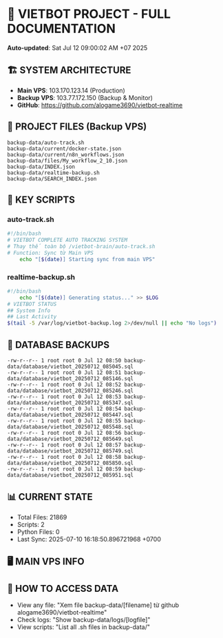 # 🤖 VIETBOT PROJECT - FULL DOCUMENTATION
**Auto-updated**: Sat Jul 12 09:00:02 AM +07 2025

## 🏗️ SYSTEM ARCHITECTURE
- **Main VPS**: 103.170.123.14 (Production)
- **Backup VPS**: 103.77.172.150 (Backup & Monitor)
- **GitHub**: https://github.com/alogame3690/vietbot-realtime

## 📁 PROJECT FILES (Backup VPS)
```
backup-data/auto-track.sh
backup-data/current/docker-state.json
backup-data/current/n8n_workflows.json
backup-data/files/My_workflow_2_10.json
backup-data/INDEX.json
backup-data/realtime-backup.sh
backup-data/SEARCH_INDEX.json
```

## 🔧 KEY SCRIPTS
### auto-track.sh
```bash
#!/bin/bash
# VIETBOT COMPLETE AUTO TRACKING SYSTEM
# Thay thế toàn bộ /vietbot-brain/auto-track.sh
# Function: Sync từ Main VPS
    echo "[$(date)] Starting sync from main VPS"
```
### realtime-backup.sh
```bash
#!/bin/bash
    echo "[$(date)] Generating status..." >> $LOG
# VIETBOT STATUS
## System Info
## Last Activity
$(tail -5 /var/log/vietbot-backup.log 2>/dev/null || echo "No logs")
```

## 💾 DATABASE BACKUPS
```
-rw-r--r-- 1 root root 0 Jul 12 08:50 backup-data/database/vietbot_20250712_085045.sql
-rw-r--r-- 1 root root 0 Jul 12 08:51 backup-data/database/vietbot_20250712_085146.sql
-rw-r--r-- 1 root root 0 Jul 12 08:52 backup-data/database/vietbot_20250712_085246.sql
-rw-r--r-- 1 root root 0 Jul 12 08:53 backup-data/database/vietbot_20250712_085347.sql
-rw-r--r-- 1 root root 0 Jul 12 08:54 backup-data/database/vietbot_20250712_085447.sql
-rw-r--r-- 1 root root 0 Jul 12 08:55 backup-data/database/vietbot_20250712_085548.sql
-rw-r--r-- 1 root root 0 Jul 12 08:56 backup-data/database/vietbot_20250712_085649.sql
-rw-r--r-- 1 root root 0 Jul 12 08:57 backup-data/database/vietbot_20250712_085749.sql
-rw-r--r-- 1 root root 0 Jul 12 08:58 backup-data/database/vietbot_20250712_085850.sql
-rw-r--r-- 1 root root 0 Jul 12 08:59 backup-data/database/vietbot_20250712_085951.sql
```

## 📊 CURRENT STATE
- Total Files: 21869
- Scripts: 2
- Python Files: 0
- Last Sync: 2025-07-10 16:18:50.896721968 +0700

## 🖥️ MAIN VPS INFO


## 🚨 HOW TO ACCESS DATA
- View any file: "Xem file backup-data/[filename] từ github alogame3690/vietbot-realtime"
- Check logs: "Show backup-data/logs/[logfile]"
- View scripts: "List all .sh files in backup-data/"
